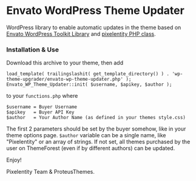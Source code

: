 Envato WordPress Theme Updater
==============================

WordPress library to enable automatic updates in the theme based on [Envato WordPress Toolkit Library](https://github.com/envato/envato-wordpress-toolkit-library) and [pixelentity PHP class](http://themeforest.net/forums/thread/simple-theme-update-class-using-envato-api/73278).

### Installation & Use

Download this archive to your theme, then add

	load_template( trailingslashit( get_template_directory() ) . 'wp-theme-upgrader/envato-wp-theme-updater.php' );
	Envato_WP_Theme_Updater::init( $username, $apikey, $author );

to your `functions.php` where

	$username = Buyer Username
	$apikey   = Buyer API Key
	$author   = Your Author Name (as defined in your themes style.css)

The first 2 parameters should be set by the buyer somehow, like in your theme options page.
`$author` variable can be a single name, like "Pixelentity" or an array of strings. If not set,
all themes purchased by the user on ThemeForest (even if by different authors) can be updated.

Enjoy!

Pixelentity Team & ProteusThemes.